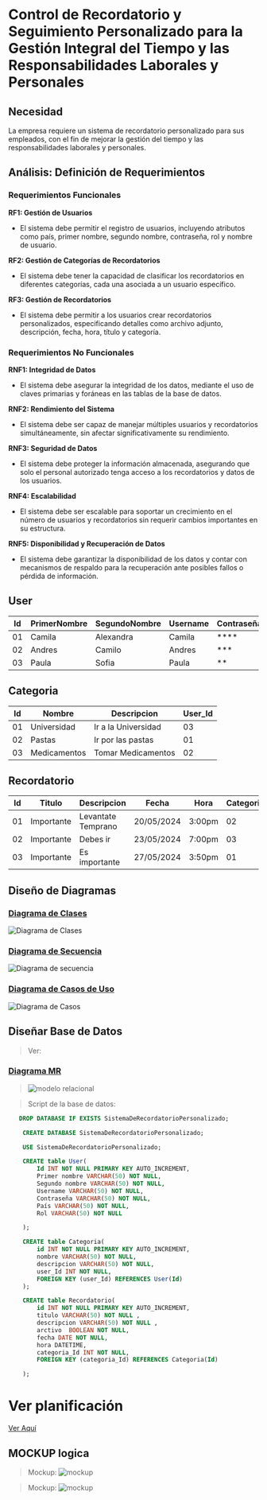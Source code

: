 # Control de Recordatorio y Seguimiento Personalizado para la Gestión Integral del Tiempo y las Responsabilidades Laborales y Personales

## Necesidad

La empresa requiere un sistema de recordatorio personalizado para sus empleados, con el fin de mejorar la gestión del tiempo y las responsabilidades laborales y personales.

## Análisis: Definición de Requerimientos

### Requerimientos Funcionales

**RF1: Gestión de Usuarios**

- El sistema debe permitir el registro de usuarios, incluyendo atributos como país, primer nombre, segundo nombre, contraseña, rol y nombre de usuario.

**RF2: Gestión de Categorías de Recordatorios**

- El sistema debe tener la capacidad de clasificar los recordatorios en diferentes categorías, cada una asociada a un usuario específico.

**RF3: Gestión de Recordatorios**

- El sistema debe permitir a los usuarios crear recordatorios personalizados, especificando detalles como archivo adjunto, descripción, fecha, hora, título y categoría.

### Requerimientos No Funcionales

**RNF1: Integridad de Datos**

- El sistema debe asegurar la integridad de los datos, mediante el uso de claves primarias y foráneas en las tablas de la base de datos.

**RNF2: Rendimiento del Sistema**

- El sistema debe ser capaz de manejar múltiples usuarios y recordatorios simultáneamente, sin afectar significativamente su rendimiento.

**RNF3: Seguridad de Datos**

- El sistema debe proteger la información almacenada, asegurando que solo el personal autorizado tenga acceso a los recordatorios y datos de los usuarios.

**RNF4: Escalabilidad**

- El sistema debe ser escalable para soportar un crecimiento en el número de usuarios y recordatorios sin requerir cambios importantes en su estructura.

**RNF5: Disponibilidad y Recuperación de Datos**

- El sistema debe garantizar la disponibilidad de los datos y contar con mecanismos de respaldo para la recuperación ante posibles fallos o pérdida de información.

## User

| Id  | PrimerNombre | SegundoNombre | Username | Contraseña | País      | Rol           |
| --- | ------------ | ------------- | -------- | ---------- | --------- | ------------- |
| 01  | Camila       | Alexandra     | Camila   | ****       | Argentina | Participante  |
| 02  | Andres       | Camilo        | Andres   | ***        | Rusia     | Participante2 |
| 03  | Paula        | Sofia         | Paula    | **         | Polonia   | Participante3 |

## Categoria

| Id  | Nombre            | Descripcion         | User_Id |
| --- | ----------------- | ------------------- | ------- |
| 01  | Universidad       | Ir a la Universidad | 03      |
| 02  | Pastas            | Ir por las pastas   | 01      |
| 03  | Medicamentos      | Tomar Medicamentos  | 02      |

## Recordatorio

| Id  | Titulo            | Descripcion        | Fecha      | Hora   | Categoria_Id |
| --- | ----------------- | ------------------ | ---------- | ------ | ------------ |
| 01  | Importante        | Levantate Temprano | 20/05/2024 | 3:00pm | 02           |
| 02  | Importante        | Debes ir           | 23/05/2024 | 7:00pm | 03           |
| 03  | Importante        | Es importante      | 27/05/2024 | 3:50pm | 01           |


## Diseño de Diagramas

### [Diagrama de Clases](IMG/DiagramaClases/Clases.wsd)

![Diagrama de Clases](IMG/DiagramaClases/Clases.png)

### [Diagrama de Secuencia](IMG/DiagramaSecuencia/Secuencia.wsd)

![Diagrama de secuencia](IMG/DiagramaSecuencia/Secuencia.png)

### [Diagrama de Casos de Uso](IMG/DiagramaCasosdeUso/Casosdeuso.wsd)

![Diagrama de Casos](IMG/DiagramaCasosdeUso/Casosdeuso.png)

## Diseñar Base de Datos

> Ver:

### [Diagrama MR](IMG/Mr/MR.wsd)

> ![modelo relacional](IMG/Mr/MR.png)

> Script de la base de datos:

```sql
   DROP DATABASE IF EXISTS SistemaDeRecordatorioPersonalizado;

    CREATE DATABASE SistemaDeRecordatorioPersonalizado;

    USE SistemaDeRecordatorioPersonalizado;

    CREATE table User(
        Id INT NOT NULL PRIMARY KEY AUTO_INCREMENT,
        Primer nombre VARCHAR(50) NOT NULL,
        Segundo nombre VARCHAR(50) NOT NULL,
        Username VARCHAR(50) NOT NULL,
        Contraseña VARCHAR(50) NOT NULL,
        País VARCHAR(50) NOT NULL,
        Rol VARCHAR(50) NOT NULL

    );

    CREATE table Categoria(
        id INT NOT NULL PRIMARY KEY AUTO_INCREMENT,
        nombre VARCHAR(50) NOT NULL,
        descripcion VARCHAR(50) NOT NULL,
        user_Id INT NOT NULL,
        FOREIGN KEY (user_Id) REFERENCES User(Id)
    );

    CREATE table Recordatorio(
        id INT NOT NULL PRIMARY KEY AUTO_INCREMENT,
        titulo VARCHAR(50) NOT NULL ,
        descripcion VARCHAR(50) NOT NULL ,
        arctivo  BOOLEAN NOT NULL,
        fecha DATE NOT NULL,
        hora DATETIME,
        categoria_Id INT NOT NULL,
        FOREIGN KEY (categoria_Id) REFERENCES Categoria(Id)

    );


```

# Ver planificación

[Ver Aquí](https://trello.com/b/sloMX50s/proyecto)

## MOCKUP logica

> Mockup:
> ![mockup](IMG/mockup1.jpg)

> Mockup:
> ![mockup](IMG/mockup2.jpg)
